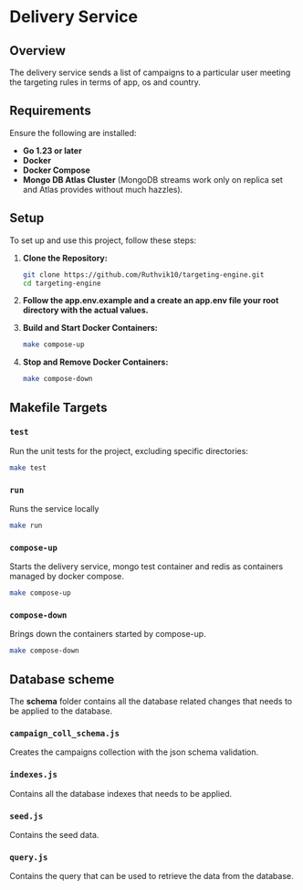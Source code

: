 # Delivery Service

## Overview

The delivery service sends a list of campaigns to a particular user meeting the targeting rules in terms of app, os and country.

## Requirements

Ensure the following are installed:

- **Go 1.23 or later**
- **Docker**
- **Docker Compose**
- **Mongo DB Atlas Cluster**  (MongoDB streams work only on replica set and Atlas provides without much hazzles).

## Setup

To set up and use this project, follow these steps:

1. **Clone the Repository:**

   ```bash
   git clone https://github.com/Ruthvik10/targeting-engine.git
   cd targeting-engine
   ```
2. **Follow the app.env.example and a create an app.env file your root directory with the actual values.**

2. **Build and Start Docker Containers:**
    ```bash
    make compose-up
    ```
3. **Stop and Remove Docker Containers:**
    ```bash
    make compose-down
    ```


## Makefile Targets

### `test`

Run the unit tests for the project, excluding specific directories:

```bash
make test
```

### `run`

Runs the service locally

```bash
make run
```

### `compose-up`

Starts the delivery service, mongo test container and redis as containers managed by docker compose.

```bash
make compose-up
```
### `compose-down`

Brings down the containers started by compose-up.

```bash
make compose-down
```
## Database scheme

The **schema** folder contains all the database related changes that needs to be applied to the database.

### `campaign_coll_schema.js`

Creates the campaigns collection with the json schema validation.

### `indexes.js`
Contains all the database indexes that needs to be applied.

### `seed.js`
Contains the seed data.

### `query.js`
Contains the query that can be used to retrieve the data from the database.
